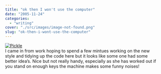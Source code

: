 ```yaml
---
title: "ok then I won't use the computer"
date: "2005-11-24"
categories: 
  - "writing"
cover: "./src/images/image-not-found.png"
slug: "ok-then-i-wont-use-the-computer"
---
```


[![Pickle](/images/66524233_cf42e116c4_t.jpg)](http://www.flickr.com/photos/funkylarma/66524233/ "Pickle")  
I came in from work hoping to spend a few mintues working on the new style and tidying up the code here but it looks like some one had some better idea’s. Nice but not really handy, especially as she has worked out if you stand on enough keys the machine makes some funny noises!
